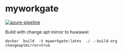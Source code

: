 # myworkgate


[![azure-pipeline](https://dev.azure.com/trumanckzhou/trumanckzhou/_apis/build/status/trumanz.myworkgate?branchName=main)](https://dev.azure.com/trumanckzhou/trumanckzhou/_build/latest?definitionId=7&branchName=main)

Build with change apt mirror to huwawei:

`
docker  build  -t myworkgate:lates  ./ --build-arg  changeaptmirror=true
`
